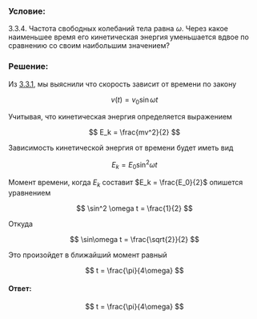 ###  Условие:

$3.3.4.$ Частота свободных колебаний тела равна $\omega$. Через какое наименьшее время его кинетическая энергия уменьшается вдвое по сравнению со своим наибольшим значением?

###  Решение:

Из [3.3.1](../3.3.1), мы выяснили что скорость зависит от времени по закону

$$
v(t)=v_0\sin\omega t
$$

Учитывая, что кинетическая энергия определяется выражением

$$
E_k = \frac{mv^2}{2}
$$

Зависимость кинетической энергия от времени будет иметь вид

$$
E_k = E_0 \sin^2 \omega t
$$

Момент времени, когда $E_k$ составит $E_k = \frac{E_0}{2}$ опишется уравнением

$$
\sin^2 \omega t = \frac{1}{2}
$$

Откуда

$$
\sin\omega t = \frac{\sqrt{2}}{2}
$$

Это произойдет в ближайший момент равный

$$
t = \frac{\pi}{4\omega}
$$

####  Ответ:

$$
t = \frac{\pi}{4\omega}
$$